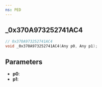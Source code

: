 ```yaml
---
ns: PED
---
```

## _0x370A973252741AC4

```c
// 0x370A973252741AC4
void _0x370A973252741AC4(Any p0, Any p1);
```

## Parameters
* **p0**:
* **p1**:
